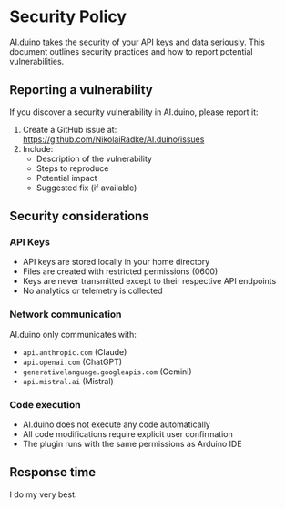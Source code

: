 # Security Policy

AI.duino takes the security of your API keys and data seriously. This document 
outlines security practices and how to report potential vulnerabilities.

## Reporting a vulnerability

If you discover a security vulnerability in AI.duino, please report it:

1. Create a GitHub issue at: https://github.com/NikolaiRadke/AI.duino/issues
2. Include:
   - Description of the vulnerability
   - Steps to reproduce
   - Potential impact
   - Suggested fix (if available)

## Security considerations

### API Keys

- API keys are stored locally in your home directory
- Files are created with restricted permissions (0600)
- Keys are never transmitted except to their respective API endpoints
- No analytics or telemetry is collected

### Network communication

AI.duino only communicates with:
- `api.anthropic.com` (Claude)
- `api.openai.com` (ChatGPT)  
- `generativelanguage.googleapis.com` (Gemini)
- `api.mistral.ai` (Mistral)

### Code execution

- AI.duino does not execute any code automatically
- All code modifications require explicit user confirmation
- The plugin runs with the same permissions as Arduino IDE

## Response time

I do my very best.
